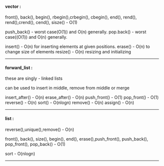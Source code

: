 #### vector : 

front(), back(), begin(), rbegin(),crbegin(), cbegin(), end(), rend(), rend(),crend(), cend(), sisze() - O(1)

push_back() - worst case(O(1)) and O(n) generally.
pop.back() - worst case((O(1)) and O(n) generally.

insert() - O(n) for inserting elements at given positions.
erase() - O(n) to change size of elements
resize() - O(n) resizing and initializing

***

#### forward_list : 
these are singly - linked lists

can be used to insert in middle, remove from middle or merge

insert_after() - O(n)
erase_after() - O(n)
push_front() - O(1)
pop_front() - O(1)
reverse() - O(n)
sort() - O(nlogn)
remove() - O(n)
assign() - O(n)

***

#### list : 

reverse(),unique(),remove() - O(n)

front(), back(), size(), begin(), end(), erase(),push_front(), push_back(), pop_front(), pop_back() - O(1)

sort - O(nlogn)

***

